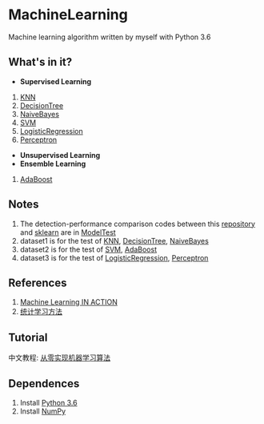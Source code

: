 # MachineLearning
Machine learning algorithm written by myself with Python 3.6
## What's in it?
+ **Supervised Learning**
1. [KNN](https://github.com/DandelionLau/MachineLearning/blob/master/Supervised%20Learning/KNN.py)
2. [DecisionTree](https://github.com/DandelionLau/MachineLearning/blob/master/Supervised%20Learning/DecisionTree.py)
3. [NaiveBayes](https://github.com/DandelionLau/MachineLearning/blob/master/Supervised%20Learning/NaiveBayes.py)
4. [SVM](https://github.com/DandelionLau/MachineLearning/blob/master/Supervised%20Learning/SVM.py)
5. [LogisticRegression](https://github.com/DandelionLau/MachineLearning/blob/master/Supervised%20Learning/LogisticRegression.py)
6. [Perceptron](https://github.com/DandelionLau/MachineLearning/blob/master/Supervised%20Learning/Perceptron.py)


+ **Unsupervised Learning**
+ **Ensemble Learning**
1. [AdaBoost](https://github.com/DandelionLau/MachineLearning/tree/master/Ensemble%20Learning)

## Notes
1. The detection-performance comparison codes  between this [repository](https://github.com/DandelionLau/MachineLearning) and [sklearn](https://scikit-learn.org/stable/) are in [ModelTest](https://github.com/DandelionLau/MachineLearning/tree/master/ModelTest) 
2. dataset1 is for the test of [KNN](https://github.com/DandelionLau/MachineLearning/blob/master/KNN.py), [DecisionTree](https://github.com/DandelionLau/MachineLearning/blob/master/DecisionTree.py), [NaiveBayes](https://github.com/DandelionLau/MachineLearning/blob/master/NaiveBayes.py)
3. dataset2 is for the test of [SVM](https://github.com/DandelionLau/MachineLearning/blob/master/SVM.py), [AdaBoost](https://github.com/DandelionLau/MachineLearning/tree/master/Ensemble%20Learning)
4. dataset3 is for the test of  [LogisticRegression](https://github.com/DandelionLau/MachineLearning/blob/master/LogisticRegression.py),
[Perceptron](https://github.com/DandelionLau/MachineLearning/blob/master/Supervised%20Learning/Perceptron.py)

## References
1. [Machine Learning IN ACTION](https://www.manning.com/books/machine-learning-in-action)
2. [统计学习方法](https://baike.baidu.com/item/%E7%BB%9F%E8%AE%A1%E5%AD%A6%E4%B9%A0%E6%96%B9%E6%B3%95/10430179)

## Tutorial
中文教程: [从零实现机器学习算法](https://zhuanlan.zhihu.com/easymachinelearning)

## Dependences
1. Install [Python 3.6](https://www.python.org/)
2. Install [NumPy](http://www.numpy.org/)
